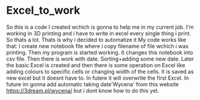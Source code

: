 # Excel_to_work
So this is a code I created wchich is gonna to help me in my current job. I'm working in 3D printing and i have to write in excel every single thing i print. So thats a lot. Thats is why i decided to automatize it
My code works like that:
I create new notebook file where i copy filename of file wchich i was printing. Then my program is started working. 
It changes this notebook into csv file. 
Then there is work with date. Sorting+adding some new date. 
Later the basic Excel is created and then there is some operation on Excel like adding colours to specific cells or changing width of the cells. It is saved as new excel but it doesnt have to. In futere it will overwrite the first Excel. 
In future im gonna add automatic taking date'Wycena' from this website https://3dream.pl/wycena/ but i dont know how to do this yet.
